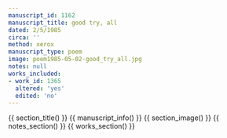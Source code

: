 ```yaml
---
manuscript_id: 1162
manuscript_title: good try, all
dated: 2/5/1985
circa: ''
method: xerox
manuscript_type: poem
image: poem1985-05-02-good_try_all.jpg
notes: null
works_included:
- work_id: 1365
  altered: 'yes'
  edited: 'no'
---
```


{{ section_title() }}
{{ manuscript_info() }}
{{ section_image() }}
{{ notes_section() }}
{{ works_section() }}
